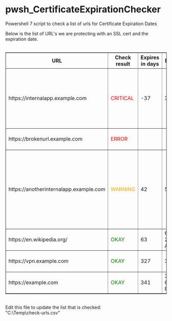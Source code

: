 # pwsh_CertificateExpirationChecker
Powershell 7 script to check a list of urls for Certificate Expiration Dates


<html>
Below is the list of URL's we are protecting with an SSL cert and the expiration date.<br><br><table border="1";> <colgroup><col/><col/><col/><col/><col/><col/><col/><col/><col/><col/></colgroup> <tr><th>URL</th><th>Check result</th><th>Expires in days</th><th>Expires on</th><th>Server</th><th>Business Application</th><th>Owner</th><th>Issuer</th><th>Wildcard</th><th>Details</th></tr> <tr><td>https://internalapp.example.com</td><td style='color: red'>CRITICAL</td><td>-37</td><td>3/1/2022</td><td>App Server 01</td><td>Internal App 1</td><td>Web Team</td><td>Internal CA</td><td></td><td>Expiration date is hard coded into the spreadsheet make sure to update the spreadsheet when the certificate is updated.Cert for site https://internalapp.example.com expires in -37 days [on 3/1/2022]
Threshold is 60 days. Check details:
Cert name: CN=*.wikipedia.org
Cert thumbprint: BEF070EC75671CECC6DC24DD25C678921EC8AEF3
Cert effective date: 03/12/2022 01:44:59
Cert issuer: CN=R3, O=Let&#39;s Encrypt, C=US</td></tr> <tr><td>https://brokenurl.example.com</td><td style='color: red'>ERROR</td><td></td><td></td><td></td><td></td><td></td><td></td><td></td><td>Exception while checking URL https://brokenurl.example.com: Exception calling &quot;.ctor&quot; with &quot;2&quot; argument(s): &quot;No such host is known.&quot; </td></tr> <tr><td>https://anotherinternalapp.example.com</td><td style='color: orange'>WARNING</td><td>42</td><td>5/20/2022</td><td>App Server 01</td><td>Another Internal App</td><td>Web Team</td><td>Internal CA</td><td></td><td>Expiration date is hard coded into the spreadsheet make sure to update the spreadsheet when the certificate is updated.Cert for site https://anotherinternalapp.example.com expires in 42 days [on 5/20/2022]
Threshold is 60 days. Check details:
Cert name: CN=www.example.org, O=Internet&#160;Corporation&#160;for&#160;Assigned&#160;Names&#160;and&#160;Numbers, L=Los Angeles, S=California, C=US
Cert thumbprint: DF81DFA6B61EAFDFFFFE1A250240DB5D2E6CEE25
Cert effective date: 03/13/2022 19:00:00
Cert issuer: CN=DigiCert TLS RSA SHA256 2020 CA1, O=DigiCert Inc, C=US</td></tr> <tr><td>https://en.wikipedia.org/</td><td style='color: green'>OKAY</td><td>63</td><td>6/10/2022 2:44:58 AM</td><td>Wikipedia web server</td><td>Wikipedia</td><td>Web Team</td><td>R3</td><td>Yes</td><td></td></tr> <tr><td>https://vpn.example.com</td><td style='color: green'>OKAY</td><td>327</td><td>3/1/2023</td><td>Firewall</td><td>VPN</td><td>Security Team</td><td>DigiCert</td><td></td><td>Expiration date is hard coded into the spreadsheet make sure to update the spreadsheet when the certificate is updated.</td></tr> <tr><td>https://example.com</td><td style='color: green'>OKAY</td><td>341</td><td>3/14/2023 6:59:59 PM</td><td>Web Server 01</td><td>Web Site</td><td>Web Team</td><td>DigiCert</td><td></td><td></td></tr> </table><br>Edit this file to update the list that is checked:<br> "C:\Temp\check-urls.csv"
</html>
